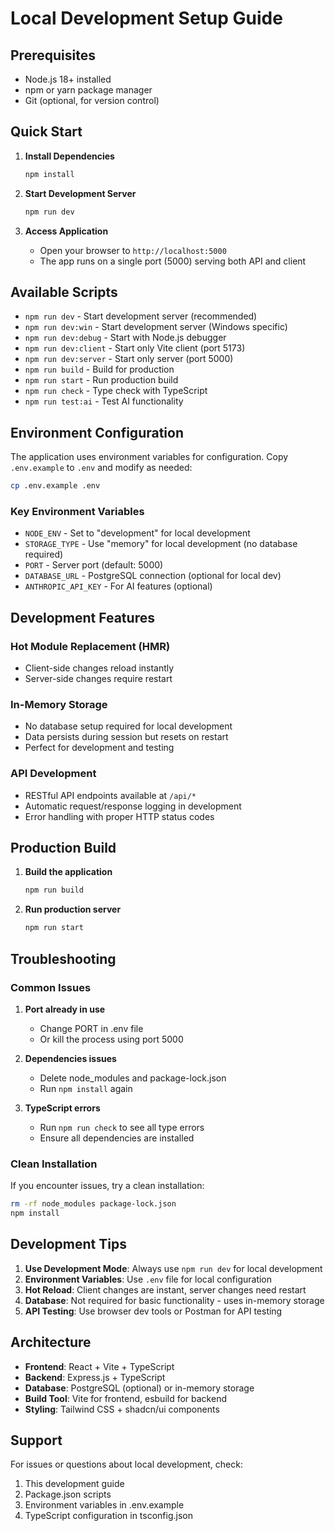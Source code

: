 # Local Development Setup Guide

## Prerequisites

- Node.js 18+ installed
- npm or yarn package manager
- Git (optional, for version control)

## Quick Start

1. **Install Dependencies**

   ```bash
   npm install
   ```

2. **Start Development Server**

   ```bash
   npm run dev
   ```

3. **Access Application**
   - Open your browser to `http://localhost:5000`
   - The app runs on a single port (5000) serving both API and client

## Available Scripts

- `npm run dev` - Start development server (recommended)
- `npm run dev:win` - Start development server (Windows specific)
- `npm run dev:debug` - Start with Node.js debugger
- `npm run dev:client` - Start only Vite client (port 5173)
- `npm run dev:server` - Start only server (port 5000)
- `npm run build` - Build for production
- `npm run start` - Run production build
- `npm run check` - Type check with TypeScript
- `npm run test:ai` - Test AI functionality

## Environment Configuration

The application uses environment variables for configuration. Copy `.env.example` to `.env` and modify as needed:

```bash
cp .env.example .env
```

### Key Environment Variables

- `NODE_ENV` - Set to "development" for local development
- `STORAGE_TYPE` - Use "memory" for local development (no database required)
- `PORT` - Server port (default: 5000)
- `DATABASE_URL` - PostgreSQL connection (optional for local dev)
- `ANTHROPIC_API_KEY` - For AI features (optional)

## Development Features

### Hot Module Replacement (HMR)

- Client-side changes reload instantly
- Server-side changes require restart

### In-Memory Storage

- No database setup required for local development
- Data persists during session but resets on restart
- Perfect for development and testing

### API Development

- RESTful API endpoints available at `/api/*`
- Automatic request/response logging in development
- Error handling with proper HTTP status codes

## Production Build

1. **Build the application**

   ```bash
   npm run build
   ```

2. **Run production server**
   ```bash
   npm run start
   ```

## Troubleshooting

### Common Issues

1. **Port already in use**

   - Change PORT in .env file
   - Or kill the process using port 5000

2. **Dependencies issues**

   - Delete node_modules and package-lock.json
   - Run `npm install` again

3. **TypeScript errors**
   - Run `npm run check` to see all type errors
   - Ensure all dependencies are installed

### Clean Installation

If you encounter issues, try a clean installation:

```bash
rm -rf node_modules package-lock.json
npm install
```

## Development Tips

1. **Use Development Mode**: Always use `npm run dev` for local development
2. **Environment Variables**: Use `.env` file for local configuration
3. **Hot Reload**: Client changes are instant, server changes need restart
4. **Database**: Not required for basic functionality - uses in-memory storage
5. **API Testing**: Use browser dev tools or Postman for API testing

## Architecture

- **Frontend**: React + Vite + TypeScript
- **Backend**: Express.js + TypeScript
- **Database**: PostgreSQL (optional) or in-memory storage
- **Build Tool**: Vite for frontend, esbuild for backend
- **Styling**: Tailwind CSS + shadcn/ui components

## Support

For issues or questions about local development, check:

1. This development guide
2. Package.json scripts
3. Environment variables in .env.example
4. TypeScript configuration in tsconfig.json
